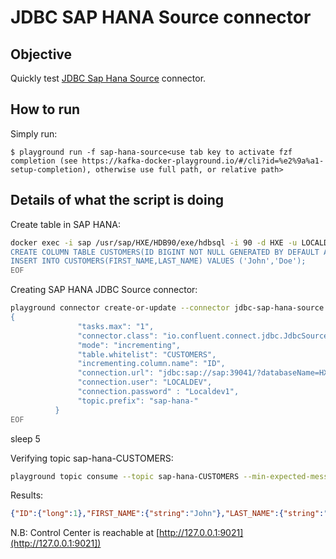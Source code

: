 # JDBC SAP HANA Source connector



## Objective

Quickly test [JDBC Sap Hana Source](https://docs.confluent.io/current/connect/kafka-connect-jdbc/source-connector) connector.


## How to run

Simply run:

```
$ playground run -f sap-hana-source<use tab key to activate fzf completion (see https://kafka-docker-playground.io/#/cli?id=%e2%9a%a1-setup-completion), otherwise use full path, or relative path>
```

## Details of what the script is doing

Create table in SAP HANA:

```bash
docker exec -i sap /usr/sap/HXE/HDB90/exe/hdbsql -i 90 -d HXE -u LOCALDEV -p Localdev1  > /tmp/result.log  2>&1 <<-EOF
CREATE COLUMN TABLE CUSTOMERS(ID BIGINT NOT NULL GENERATED BY DEFAULT AS IDENTITY,FIRST_NAME VARCHAR(30),LAST_NAME VARCHAR(30));
INSERT INTO CUSTOMERS(FIRST_NAME,LAST_NAME) VALUES ('John','Doe');
EOF
```

Creating SAP HANA JDBC Source connector:

```bash
playground connector create-or-update --connector jdbc-sap-hana-source << EOF
{
               "tasks.max": "1",
               "connector.class": "io.confluent.connect.jdbc.JdbcSourceConnector",
               "mode": "incrementing",
               "table.whitelist": "CUSTOMERS",
               "incrementing.column.name": "ID",
               "connection.url": "jdbc:sap://sap:39041/?databaseName=HXE&reconnect=true&statementCacheSize=512",
               "connection.user": "LOCALDEV",
               "connection.password" : "Localdev1",
               "topic.prefix": "sap-hana-"
          }
EOF
```

sleep 5

Verifying topic sap-hana-CUSTOMERS:

```bash
playground topic consume --topic sap-hana-CUSTOMERS --min-expected-messages 1 --timeout 60
```

Results:

```json
{"ID":{"long":1},"FIRST_NAME":{"string":"John"},"LAST_NAME":{"string":"Doe"}}
```

N.B: Control Center is reachable at [http://127.0.0.1:9021](http://127.0.0.1:9021])
